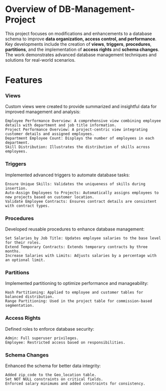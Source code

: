 # Overview of DB-Management-Project
This project focuses on modifications and enhancements to a database schema to improve **data organization, access control, and performance**. Key developments include the creation of **views**, **triggers**, **procedures**, **partitions**, and the implementation of **access rights** and **schema changes**. The work demonstrates advanced database management techniques and solutions for real-world scenarios.
# Features
### Views
Custom views were created to provide summarized and insightful data for improved management and analysis:

    Employee Performance Overview: A comprehensive view combining employee details with department and job title information.
    Project Performance Overview: A project-centric view integrating customer details and assigned employees.
    Department Employee Count: Displays the number of employees in each department.
    Skill Distribution: Illustrates the distribution of skills across employees.
### Triggers
Implemented advanced triggers to automate database tasks:

    Ensure Unique Skills: Validates the uniqueness of skills during insertion.
    Auto-Assign Employees to Projects: Automatically assigns employees to new projects based on customer location.
    Validate Employee Contracts: Ensures contract details are consistent with contract types.
### Procedures
Developed reusable procedures to enhance database management:

    Set Salaries by Job Title: Updates employee salaries to the base level for their roles.
    Extend Temporary Contracts: Extends temporary contracts by three months.
    Increase Salaries with Limits: Adjusts salaries by a percentage with an optional limit.
### Partitions
Implemented partitioning to optimize performance and manageability:

    Hash Partitioning: Applied to employee and customer tables for balanced distribution.
    Range Partitioning: Used in the project table for commission-based segmentation.
### Access Rights
Defined roles to enforce database security:

    Admin: Full superuser privileges.
    Employee: Restricted access based on responsibilities.
### Schema Changes
Enhanced the schema for better data integrity:

    Added zip_code to the Geo_location table.
    Set NOT NULL constraints on critical fields.
    Enforced salary minimums and added constraints for consistency.
